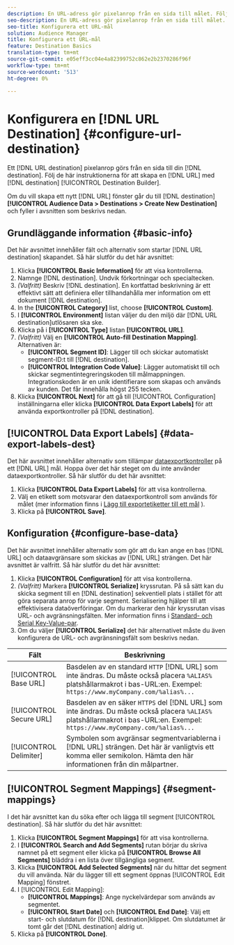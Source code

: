 ```yaml
---
description: En URL-adress gör pixelanrop från en sida till målet. Följ de här instruktionerna för att skapa ett URL-mål med Destination Builder.
seo-description: En URL-adress gör pixelanrop från en sida till målet. Följ de här instruktionerna för att skapa ett URL-mål med Destination Builder.
seo-title: Konfigurera ett URL-mål
solution: Audience Manager
title: Konfigurera ett URL-mål
feature: Destination Basics
translation-type: tm+mt
source-git-commit: e05eff3cc04e4a82399752c862e2b2370286f96f
workflow-type: tm+mt
source-wordcount: '513'
ht-degree: 0%

---
```




# Konfigurera en [!DNL URL Destination] {#configure-url-destination}

Ett [!DNL URL destination] pixelanrop görs från en sida till din [!DNL destination]. Följ de här instruktionerna för att skapa en [!DNL URL] med [!DNL destination] [!UICONTROL Destination Builder].

<!-- create-url-destination.xml -->

Om du vill skapa ett nytt [!DNL URL] fönster går du till [!DNL destination]**[!UICONTROL Audience Data > Destinations > Create New Destination]** och fyller i avsnitten som beskrivs nedan.

## Grundläggande information {#basic-info}

Det här avsnittet innehåller fält och alternativ som startar [!DNL URL destination] skapandet. Så här slutför du det här avsnittet:

1. Klicka **[!UICONTROL Basic Information]** för att visa kontrollerna.
2. Namnge [!DNL destination]. Undvik förkortningar och specialtecken.
3. *(Valfritt)* Beskriv [!DNL destination]. En kortfattad beskrivning är ett effektivt sätt att definiera eller tillhandahålla mer information om ett dokument [!DNL destination].
4. In the **[!UICONTROL Category]** list, choose **[!UICONTROL Custom]**.
5. I **[!UICONTROL Environment]** listan väljer du den miljö där [!DNL URL destination]utlösaren ska ske.
6. Klicka på i **[!UICONTROL Type]** listan **[!UICONTROL URL]**.
7. *(Valfritt)* Välj en **[!UICONTROL Auto-fill Destination Mapping]**. Alternativen är:
   * **[!UICONTROL Segment ID]**: Lägger till och skickar automatiskt segment-ID:t till [!DNL destination].
   * **[!UICONTROL Integration Code Value]**: Lägger automatiskt till och skickar segmentintegreringskoden till målmappningen. Integrationskoden är en unik identifierare som skapas och används av kunden. Det får innehålla högst 255 tecken.
8. Klicka **[!UICONTROL Next]** för att gå till [!UICONTROL Configuration] inställningarna eller klicka **[!UICONTROL Data Export Labels]** för att använda exportkontroller på [!DNL destination].

## [!UICONTROL Data Export Labels] {#data-export-labels-dest}

Det här avsnittet innehåller alternativ som tillämpar [dataexportkontroller](../../features/data-export-controls.md) på ett [!DNL URL] mål. Hoppa över det här steget om du inte använder dataexportkontroller. Så här slutför du det här avsnittet:

1. Klicka **[!UICONTROL Data Export Labels]** för att visa kontrollerna.
2. Välj en etikett som motsvarar den dataexportkontroll som används för målet (mer information finns i [Lägg till exportetiketter till ett mål](/help/using/features/destinations/add-data-export-labels.md) ).
3. Klicka på **[!UICONTROL Save]**.

## Konfiguration {#configure-base-data}

Det här avsnittet innehåller alternativ som gör att du kan ange en bas [!DNL URL] och dataavgränsare som skickas av [!DNL URL] strängen. Det här avsnittet är valfritt. Så här slutför du det här avsnittet:

1. Klicka **[!UICONTROL Configuration]** för att visa kontrollerna.
1. *(Valfritt)* Markera **[!UICONTROL Serialize]** kryssrutan.
På så sätt kan du skicka segment till en [!DNL destination] sekventiell plats i stället för att göra separata anrop för varje segment. Serialisering hjälper till att effektivisera dataöverföringar. Om du markerar den här kryssrutan visas URL- och avgränsningsfälten. Mer information finns i [Standard- och Serial Key-Value-par](../../features/destinations/key-value-pairs.md).
1. Om du väljer **[!UICONTROL Serialize]** det här alternativet måste du även konfigurera de URL- och avgränsningsfält som beskrivs nedan.

| Fält | Beskrivning |
|--- |--- |
| [!UICONTROL Base URL] | Basdelen av en standard `HTTP` [!DNL URL] som inte ändras. Du måste också placera `%ALIAS%` platshållarmakrot [](../../features/destinations/destination-macros.md#destination-macros-defined) i bas-URL:en. Exempel: `https://www.myCompany.com/%alias%...` |
| [!UICONTROL Secure URL] | Basdelen av en säker `HTTPS` del [!DNL URL] som inte ändras. Du måste också placera `%ALIAS%` platshållarmakrot [](../../features/destinations/destination-macros.md#destination-macros-defined) i bas-URL:en. Exempel: `https://www.myCompany.com/%alias%...` |
| [!UICONTROL Delimiter] | Symbolen som avgränsar segmentvariablerna i [!DNL URL] strängen. Det här är vanligtvis ett komma eller semikolon. Hämta den här informationen från din målpartner. |

## [!UICONTROL Segment Mappings] {#segment-mappings}

I det här avsnittet kan du söka efter och lägga till segment [!UICONTROL destination]. Så här slutför du det här avsnittet:

1. Klicka **[!UICONTROL Segment Mappings]** för att visa kontrollerna.
1. I **[!UICONTROL Search and Add Segments]** rutan börjar du skriva namnet på ett segment eller klicka på **[!UICONTROL Browse All Segments]** bläddra i en lista över tillgängliga segment.
1. Klicka **[!UICONTROL Add Selected Segments]** när du hittar det segment du vill använda. När du lägger till ett segment öppnas [!UICONTROL Edit Mapping] fönstret.
1. I [!UICONTROL Edit Mapping]:
   * **[!UICONTROL Mappings]**: Ange nyckelvärdepar som används av segmentet.
   * **[!UICONTROL Start Date]** och **[!UICONTROL End Date]**: Välj ett start- och slutdatum för [!DNL destination]klippet. Om slutdatumet är tomt går det [!DNL destination] aldrig ut.
1. Klicka på **[!UICONTROL Done]**.